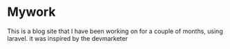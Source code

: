 # Mywork
This is a blog site that I have been working on for a couple of months, using laravel. it was inspired by the devmarketer
